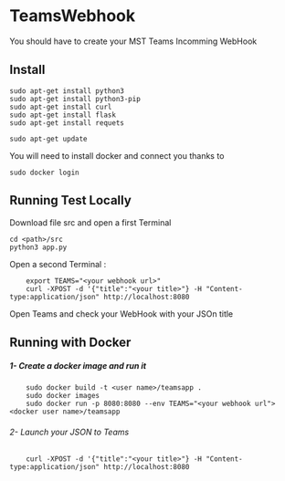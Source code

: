# TeamsWebhook

You should have to create your MST Teams Incomming WebHook

## Install
```
sudo apt-get install python3
sudo apt-get install python3-pip
sudo apt-get install curl
sudo apt-get install flask
sudo apt-get install requets

sudo apt-get update
```

You will need to install docker and connect you thanks to
```
sudo docker login
```

## Running Test Locally 

Download file src and open a first Terminal

```
cd <path>/src
python3 app.py
```

Open a second Terminal :
```
    export TEAMS="<your webhook url>"
    curl -XPOST -d '{"title":"<your title>"} -H "Content-type:application/json" http://localhost:8080
```

Open Teams and check your WebHook with your JSOn title

## Running with Docker

 ##### 1- Create a docker image and run it 
```
    sudo docker build -t <user name>/teamsapp .
    sudo docker images
    sudo docker run -p 8080:8080 --env TEAMS="<your webhook url"> <docker user name>/teamsapp
```
 ###### 2- Launch your JSON to Teams

```
    curl -XPOST -d '{"title":"<your title>"} -H "Content-type:application/json" http://localhost:8080
```